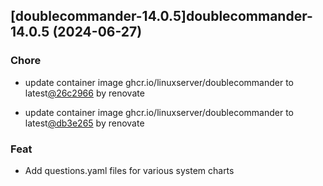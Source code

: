 

## [doublecommander-14.0.5]doublecommander-14.0.5 (2024-06-27)

### Chore



- update container image ghcr.io/linuxserver/doublecommander to latest[@26c2966](https://github.com/26c2966) by renovate

- update container image ghcr.io/linuxserver/doublecommander to latest[@db3e265](https://github.com/db3e265) by renovate

### Feat



- Add questions.yaml files for various system charts